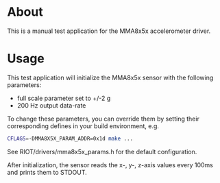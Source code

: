 # About
This is a manual test application for the MMA8x5x accelerometer driver.

# Usage
This test application will initialize the MMA8x5x sensor with the following parameters:
 - full scale parameter set to +/-2 g
 - 200 Hz output data-rate

To change these parameters, you can override them by setting their corresponding
defines in your build environment, e.g.
```bash
CFLAGS=-DMMA8X5X_PARAM_ADDR=0x1d make ...
```
See RIOT/drivers/mma8x5x_params.h for the default configuration.

After initialization, the sensor reads the x-, y-, z-axis values every 100ms
and prints them to STDOUT.
